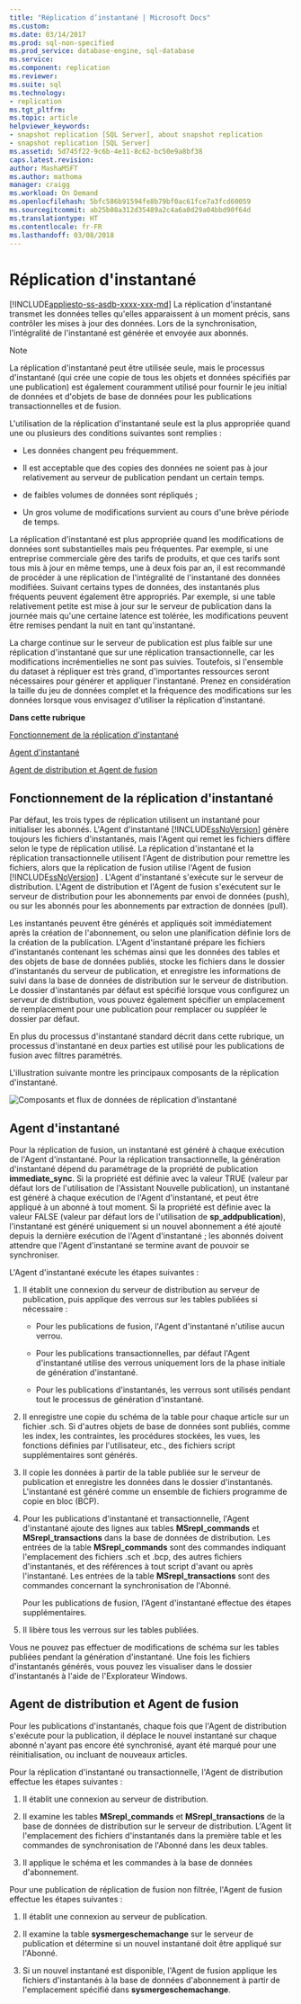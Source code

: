 ```yaml
---
title: "Réplication d’instantané | Microsoft Docs"
ms.custom: 
ms.date: 03/14/2017
ms.prod: sql-non-specified
ms.prod_service: database-engine, sql-database
ms.service: 
ms.component: replication
ms.reviewer: 
ms.suite: sql
ms.technology:
- replication
ms.tgt_pltfrm: 
ms.topic: article
helpviewer_keywords:
- snapshot replication [SQL Server], about snapshot replication
- snapshot replication [SQL Server]
ms.assetid: 5d745f22-9c6b-4e11-8c62-bc50e9a8bf38
caps.latest.revision: 
author: MashaMSFT
ms.author: mathoma
manager: craigg
ms.workload: On Demand
ms.openlocfilehash: 5bfc586b91594fe8b79bf0ac61fce7a3fcd60059
ms.sourcegitcommit: ab25b08a312d35489a2c4a6a0d29a04bbd90f64d
ms.translationtype: HT
ms.contentlocale: fr-FR
ms.lasthandoff: 03/08/2018
---
```

# <a name="snapshot-replication"></a>Réplication d'instantané
[!INCLUDE[appliesto-ss-asdb-xxxx-xxx-md](../../includes/appliesto-ss-asdb-xxxx-xxx-md.md)]
  La réplication d'instantané transmet les données telles qu'elles apparaissent à un moment précis, sans contrôler les mises à jour des données. Lors de la synchronisation, l'intégralité de l'instantané est générée et envoyée aux abonnés.  
  
> [!NOTE]  
>  La réplication d'instantané peut être utilisée seule, mais le processus d'instantané (qui crée une copie de tous les objets et données spécifiés par une publication) est également couramment utilisé pour fournir le jeu initial de données et d'objets de base de données pour les publications transactionnelles et de fusion.  
  
 L'utilisation de la réplication d'instantané seule est la plus appropriée quand une ou plusieurs des conditions suivantes sont remplies :  
  
-   Les données changent peu fréquemment.  
  
-   Il est acceptable que des copies des données ne soient pas à jour relativement au serveur de publication pendant un certain temps.  
  
-   de faibles volumes de données sont répliqués ;  
  
-   Un gros volume de modifications survient au cours d'une brève période de temps.  
  
 La réplication d'instantané est plus appropriée quand les modifications de données sont substantielles mais peu fréquentes. Par exemple, si une entreprise commerciale gère des tarifs de produits, et que ces tarifs sont tous mis à jour en même temps, une à deux fois par an, il est recommandé de procéder à une réplication de l'intégralité de l'instantané des données modifiées. Suivant certains types de données, des instantanés plus fréquents peuvent également être appropriés. Par exemple, si une table relativement petite est mise à jour sur le serveur de publication dans la journée mais qu'une certaine latence est tolérée, les modifications peuvent être remises pendant la nuit en tant qu'instantané.  
  
 La charge continue sur le serveur de publication est plus faible sur une réplication d'instantané que sur une réplication transactionnelle, car les modifications incrémentielles ne sont pas suivies. Toutefois, si l'ensemble du dataset à répliquer est très grand, d'importantes ressources seront nécessaires pour générer et appliquer l'instantané. Prenez en considération la taille du jeu de données complet et la fréquence des modifications sur les données lorsque vous envisagez d'utiliser la réplication d'instantané.  
  
 **Dans cette rubrique**  
  
 [Fonctionnement de la réplication d'instantané](#HowWorks)  
  
 [Agent d'instantané](#SnapshotAgent)  
  
 [Agent de distribution et Agent de fusion](#DistAgent)  
  
##  <a name="HowWorks"></a> Fonctionnement de la réplication d'instantané  
 Par défaut, les trois types de réplication utilisent un instantané pour initialiser les abonnés. L'Agent d'instantané [!INCLUDE[ssNoVersion](../../includes/ssnoversion-md.md)] génère toujours les fichiers d'instantanés, mais l'Agent qui remet les fichiers diffère selon le type de réplication utilisé. La réplication d'instantané et la réplication transactionnelle utilisent l'Agent de distribution pour remettre les fichiers, alors que la réplication de fusion utilise l'Agent de fusion [!INCLUDE[ssNoVersion](../../includes/ssnoversion-md.md)] . L'Agent d'instantané s'exécute sur le serveur de distribution. L'Agent de distribution et l'Agent de fusion s'exécutent sur le serveur de distribution pour les abonnements par envoi de données (push), ou sur les abonnés pour les abonnements par extraction de données (pull).  
  
 Les instantanés peuvent être générés et appliqués soit immédiatement après la création de l'abonnement, ou selon une planification définie lors de la création de la publication. L'Agent d'instantané prépare les fichiers d'instantanés contenant les schémas ainsi que les données des tables et des objets de base de données publiés, stocke les fichiers dans le dossier d'instantanés du serveur de publication, et enregistre les informations de suivi dans la base de données de distribution sur le serveur de distribution. Le dossier d'instantanés par défaut est spécifié lorsque vous configurez un serveur de distribution, vous pouvez également spécifier un emplacement de remplacement pour une publication pour remplacer ou suppléer le dossier par défaut.  
  
 En plus du processus d'instantané standard décrit dans cette rubrique, un processus d'instantané en deux parties est utilisé pour les publications de fusion avec filtres paramétrés.  
  
 L'illustration suivante montre les principaux composants de la réplication d'instantané.  
  
 ![Composants et flux de données de réplication d’instantané](../../relational-databases/replication/media/snapshot.gif "Composants et flux de données de réplication d’instantané")  
  
##  <a name="SnapshotAgent"></a> Agent d'instantané  
 Pour la réplication de fusion, un instantané est généré à chaque exécution de l'Agent d'instantané. Pour la réplication transactionnelle, la génération d'instantané dépend du paramétrage de la propriété de publication **immediate_sync**. Si la propriété est définie avec la valeur TRUE (valeur par défaut lors de l'utilisation de l'Assistant Nouvelle publication), un instantané est généré à chaque exécution de l'Agent d'instantané, et peut être appliqué à un abonné à tout moment. Si la propriété est définie avec la valeur FALSE (valeur par défaut lors de l'utilisation de **sp_addpublication**), l'instantané est généré uniquement si un nouvel abonnement a été ajouté depuis la dernière exécution de l'Agent d'instantané ; les abonnés doivent attendre que l'Agent d'instantané se termine avant de pouvoir se synchroniser.  
  
 L'Agent d'instantané exécute les étapes suivantes :  
  
1.  Il établit une connexion du serveur de distribution au serveur de publication, puis applique des verrous sur les tables publiées si nécessaire :  
  
    -   Pour les publications de fusion, l'Agent d'instantané n'utilise aucun verrou.  
  
    -   Pour les publications transactionnelles, par défaut l'Agent d'instantané utilise des verrous uniquement lors de la phase initiale de génération d'instantané.  
  
    -   Pour les publications d'instantanés, les verrous sont utilisés pendant tout le processus de génération d'instantané.  
  
2.  Il enregistre une copie du schéma de la table pour chaque article sur un fichier .sch. Si d'autres objets de base de données sont publiés, comme les index, les contraintes, les procédures stockées, les vues, les fonctions définies par l'utilisateur, etc., des fichiers script supplémentaires sont générés.  
  
3.  Il copie les données à partir de la table publiée sur le serveur de publication et enregistre les données dans le dossier d'instantanés. L'instantané est généré comme un ensemble de fichiers programme de copie en bloc (BCP).  
  
4.  Pour les publications d'instantané et transactionnelle, l'Agent d'instantané ajoute des lignes aux tables **MSrepl_commands** et **MSrepl_transactions** dans la base de données de distribution. Les entrées de la table **MSrepl_commands** sont des commandes indiquant l'emplacement des fichiers .sch et .bcp, des autres fichiers d'instantanés, et des références à tout script d'avant ou après l'instantané. Les entrées de la table **MSrepl_transactions** sont des commandes concernant la synchronisation de l'Abonné.  
  
     Pour les publications de fusion, l'Agent d'instantané effectue des étapes supplémentaires.  
  
5.  Il libère tous les verrous sur les tables publiées.  
  
 Vous ne pouvez pas effectuer de modifications de schéma sur les tables publiées pendant la génération d'instantané. Une fois les fichiers d'instantanés générés, vous pouvez les visualiser dans le dossier d'instantanés à l'aide de l'Explorateur Windows.  
  
##  <a name="DistAgent"></a> Agent de distribution et Agent de fusion  
 Pour les publications d'instantanés, chaque fois que l'Agent de distribution s'exécute pour la publication, il déplace le nouvel instantané sur chaque abonné n'ayant pas encore été synchronisé, ayant été marqué pour une réinitialisation, ou incluant de nouveaux articles.  
  
 Pour la réplication d'instantané ou transactionnelle, l'Agent de distribution effectue les étapes suivantes :  
  
1.  Il établit une connexion au serveur de distribution.  
  
2.  Il examine les tables **MSrepl_commands** et **MSrepl_transactions** de la base de données de distribution sur le serveur de distribution. L'Agent lit l'emplacement des fichiers d'instantanés dans la première table et les commandes de synchronisation de l'Abonné dans les deux tables.  
  
3.  Il applique le schéma et les commandes à la base de données d'abonnement.  
  
 Pour une publication de réplication de fusion non filtrée, l'Agent de fusion effectue les étapes suivantes :  
  
1.  Il établit une connexion au serveur de publication.  
  
2.  Il examine la table **sysmergeschemachange** sur le serveur de publication et détermine si un nouvel instantané doit être appliqué sur l'Abonné.  
  
3.  Si un nouvel instantané est disponible, l'Agent de fusion applique les fichiers d'instantanés à la base de données d'abonnement à partir de l'emplacement spécifié dans **sysmergeschemachange**.  
  
  
